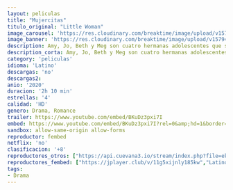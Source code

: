 ```yaml
---
layout: peliculas
title: "Mujercitas"
titulo_original: "Little Woman"
image_carousel: 'https://res.cloudinary.com/breaktime/image/upload/v1579458185/mujercitas-min_lmxpsc.jpg'
image_banner: 'https://res.cloudinary.com/breaktime/image/upload/v1579458195/mujercitas_11-min_uof4bz.jpg'
description: Amy, Jo, Beth y Meg son cuatro hermanas adolescentes que se embarcan en unas vacaciones con su madre, pero sin su padre, un evangelista itinerante. A medida que atraviesan el estado de Massachusetts, sumido en plena Guerra Civil, descubren el amor y la importancia de los lazos familiares.
description_corta: Amy, Jo, Beth y Meg son cuatro hermanas adolescentes que se embarcan en unas vacaciones con su madre, pero sin su padre, un evangelista itinerante. A medida que atraviesan el...
category: 'peliculas'
idioma: 'Latino'
descargas: 'no'
descargas2:
anio: '2020'
duracion: '2h 10 min'
estrellas: '4'
calidad: 'HD'
genero: Drama, Romance
trailer: https://www.youtube.com/embed/BKuDz3pxi7I
embed: https://www.youtube.com/embed/BKuDz3pxi7I?rel=0&amp;hd=1&border=0&wmode=opaque&enablejsapi=1&modestbranding=1&controls=1&showinfo=1
sandbox: allow-same-origin allow-forms
reproductor: fembed
netflix: 'no'
clasificacion: '+8'
reproductores_otros: ["https://api.cuevana3.io/stream/index.php?file=ek5lbm9xYWNrS0xYMTZLa2xNbkdvY3ZTb3BtZng4TGp6ZFpobGFMUGtOelcwcUZmbWRIVzRkakVuS0JnbEplcG1KUnNZSlRTMGViVTBxZGdsdEhPb3J5VVo1Mkx4ckhwbDhwOVg2YlcwT1hGeXBoZ29OS1ZsdHJFbjV1WDBhWFkxOGVZYkdTWG1hT2JsR2hxWjVrPQ","Latino","https://player.premiumstream.live/player.php?id=MTY0MA&sub=","Latino","https://gdriveplayer.me/embed2.php?link=O63Yn81KYiW6xzsPjql%252FnwdrWJmArxphzaVvdVmuwN8X5a4aMjjGJEORHVFIOyGb5RcQyYj2IYIreK%252Fv4BzLDVFJCLlBOFJrmuSjXHYyclyxmu297LoBT4mur26pS2PcEYHg0oOe1ThMCAT1E1Y2EG1Fu2vDehJGkEYiAx8hRro%252Fajly9uUDdSgEP66T7crXlU1bZRABF%252F7djnBlHlqBPr","Latino","https://gdriveplayer.co/embed2.php?link=cI2WFD%252BvOkX2P%252BswMwLT3AA46awUi1h8iYqkZy%252BhJjWP6kiqOT2ij1ZvCRraj9FC8ukhefTagWs5k4RyWs5sRp3VrKrDqJVLZd9BrutlPeP1L%252B1%252FUb%252F0Y8JDjbOSwJYCAL2GC%252F%252BSwcpkHc8C7CRz0QFTe493ODCOpOq2oAiCK5bxTJgryNPAVvtiTVRoHmmQnFtLvUUHBJUPIOpLsWGQuU","Latino","https://mstream.space/o0za42gj485k","Latino"]
reproductores_fembed: ["https://jplayer.club/v/11g5xijnly185kw","Latino","https://feurl.com/v/qyx60uew-d12jln","Latino","https://feurl.com/v/1w32kujnen4j6jn","Latino"]
tags:
- Drama
---
```













